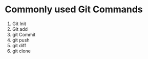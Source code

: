 # Commonly used Git Commands
1. Git Init
2. Git add
3. git Commit
4. git push
5. git diff
6. git clone

